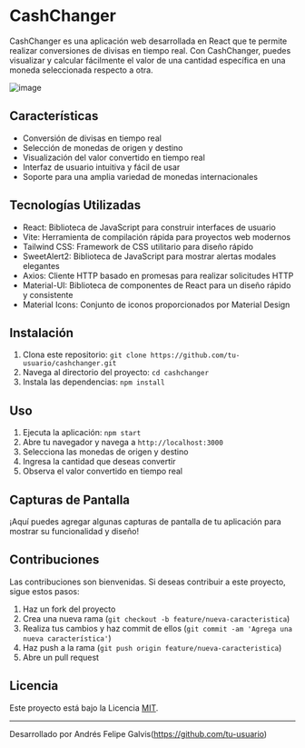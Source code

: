 # CashChanger

CashChanger es una aplicación web desarrollada en React que te permite realizar conversiones de divisas en tiempo real. Con CashChanger, puedes visualizar y calcular fácilmente el valor de una cantidad específica en una moneda seleccionada respecto a otra.

![image](https://github.com/andresgalvis26/CashChanger-React/assets/54415015/347f5860-327c-42ff-80a5-cb745ba38828)


## Características

-   Conversión de divisas en tiempo real
-   Selección de monedas de origen y destino
-   Visualización del valor convertido en tiempo real
-   Interfaz de usuario intuitiva y fácil de usar
-   Soporte para una amplia variedad de monedas internacionales

## Tecnologías Utilizadas

-   React: Biblioteca de JavaScript para construir interfaces de usuario
-   Vite: Herramienta de compilación rápida para proyectos web modernos
-   Tailwind CSS: Framework de CSS utilitario para diseño rápido
-   SweetAlert2: Biblioteca de JavaScript para mostrar alertas modales elegantes
-   Axios: Cliente HTTP basado en promesas para realizar solicitudes HTTP
-   Material-UI: Biblioteca de componentes de React para un diseño rápido y consistente
-   Material Icons: Conjunto de iconos proporcionados por Material Design

## Instalación

1. Clona este repositorio: `git clone https://github.com/tu-usuario/cashchanger.git`
2. Navega al directorio del proyecto: `cd cashchanger`
3. Instala las dependencias: `npm install`

## Uso

1. Ejecuta la aplicación: `npm start`
2. Abre tu navegador y navega a `http://localhost:3000`
3. Selecciona las monedas de origen y destino
4. Ingresa la cantidad que deseas convertir
5. Observa el valor convertido en tiempo real

## Capturas de Pantalla

¡Aquí puedes agregar algunas capturas de pantalla de tu aplicación para mostrar su funcionalidad y diseño!

## Contribuciones

Las contribuciones son bienvenidas. Si deseas contribuir a este proyecto, sigue estos pasos:

1. Haz un fork del proyecto
2. Crea una nueva rama (`git checkout -b feature/nueva-caracteristica`)
3. Realiza tus cambios y haz commit de ellos (`git commit -am 'Agrega una nueva característica'`)
4. Haz push a la rama (`git push origin feature/nueva-caracteristica`)
5. Abre un pull request

## Licencia

Este proyecto está bajo la Licencia [MIT](https://opensource.org/licenses/MIT).

---

Desarrollado por Andrés Felipe Galvis(https://github.com/tu-usuario)
